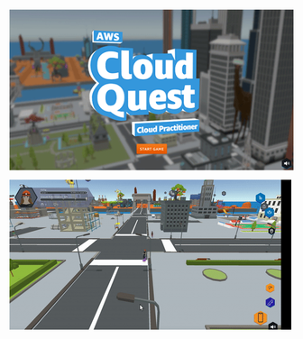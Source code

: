 #

![cloud_quest](https://github.com/tuyojr/aws_cloud_quest/blob/main/images/aws_cloud_quest.gif)

![in_game](https://github.com/tuyojr/aws_cloud_quest/blob/main/images/in_game.gif)
